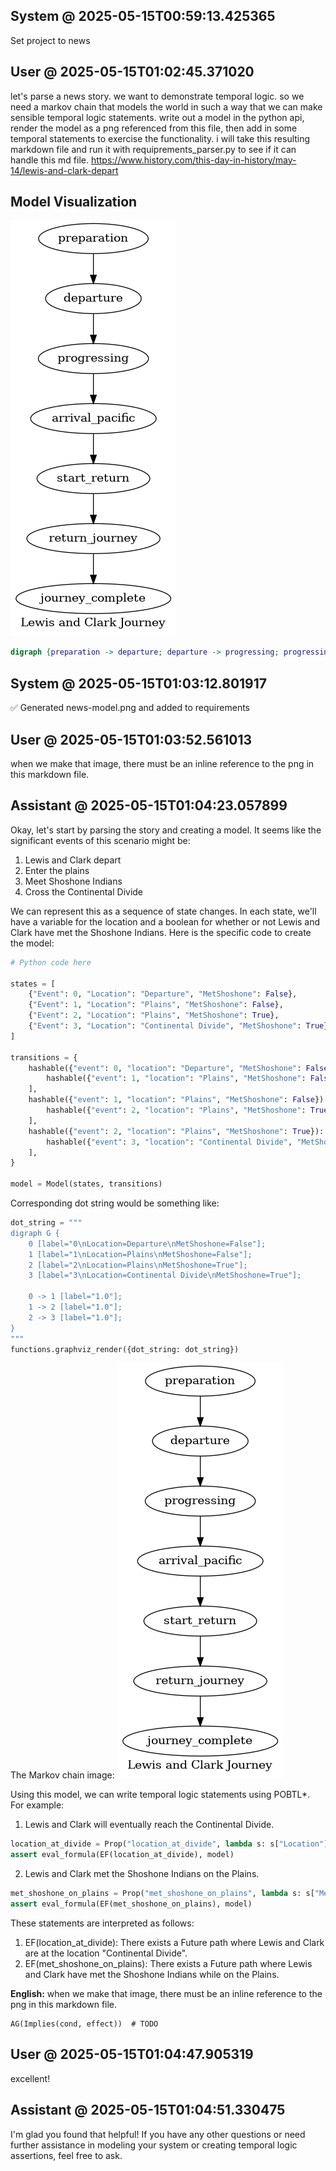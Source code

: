 
## System @ 2025-05-15T00:59:13.425365

Set project to news

## User @ 2025-05-15T01:02:45.371020

let's parse a news story. we want to demonstrate temporal logic. so we need a markov chain that models the world in such a way that we can make sensible temporal logic statements. write out a model in the python api, render the model as a png referenced from this file, then add in some temporal statements to exercise the functionality. i will take this resulting markdown file and run it with requiprements_parser.py to see if it can handle this md file.  https://www.history.com/this-day-in-history/may-14/lewis-and-clark-depart

## Model Visualization

![State Machine Model](news-model.png)

```dot
digraph {preparation -> departure; departure -> progressing; progressing -> arrival_pacific; arrival_pacific -> start_return; start_return -> return_journey;  return_journey -> journey_complete;  label="Lewis and Clark Journey";}
```


## System @ 2025-05-15T01:03:12.801917

✅ Generated news-model.png and added to requirements

## User @ 2025-05-15T01:03:52.561013

when we make that image, there must be an inline reference to the png in this markdown file.

## Assistant @ 2025-05-15T01:04:23.057899

Okay, let's start by parsing the story and creating a model. It seems like the significant events of this scenario might be:

1. Lewis and Clark depart
2. Enter the plains
3. Meet Shoshone Indians
4. Cross the Continental Divide

We can represent this as a sequence of state changes. In each state, we'll have a variable for the location and a boolean for whether or not Lewis and Clark have met the Shoshone Indians. Here is the specific code to create the model:

```python
# Python code here

states = [
    {"Event": 0, "Location": "Departure", "MetShoshone": False},
    {"Event": 1, "Location": "Plains", "MetShoshone": False},
    {"Event": 2, "Location": "Plains", "MetShoshone": True},
    {"Event": 3, "Location": "Continental Divide", "MetShoshone": True},
]

transitions = {
    hashable({"event": 0, "location": "Departure", "MetShoshone": False}): [
        hashable({"event": 1, "location": "Plains", "MetShoshone": False})
    ],
    hashable({"event": 1, "location": "Plains", "MetShoshone": False}): [
        hashable({"event": 2, "location": "Plains", "MetShoshone": True})
    ],
    hashable({"event": 2, "location": "Plains", "MetShoshone": True}): [
        hashable({"event": 3, "location": "Continental Divide", "MetShoshone": True})
    ],
}

model = Model(states, transitions)
```

Corresponding dot string would be something like:

```python
dot_string = """
digraph G {
    0 [label="0\nLocation=Departure\nMetShoshone=False"];
    1 [label="1\nLocation=Plains\nMetShoshone=False"];
    2 [label="2\nLocation=Plains\nMetShoshone=True"];
    3 [label="3\nLocation=Continental Divide\nMetShoshone=True"];
    
    0 -> 1 [label="1.0"];
    1 -> 2 [label="1.0"];
    2 -> 3 [label="1.0"];
}
"""
functions.graphviz_render({dot_string: dot_string})
```

The Markov chain image: ![Markov Chain](./news-model.png)

Using this model, we can write temporal logic statements using POBTL*. For example:

1. Lewis and Clark will eventually reach the Continental Divide.

```python
location_at_divide = Prop("location_at_divide", lambda s: s["Location"] == "Continental Divide")
assert eval_formula(EF(location_at_divide), model)
```

2. Lewis and Clark met the Shoshone Indians on the Plains.

```python
met_shoshone_on_plains = Prop("met_shoshone_on_plains", lambda s: s["MetShoshone"] == True and s["Location"] == "Plains")
assert eval_formula(EF(met_shoshone_on_plains), model)
```

These statements are interpreted as follows:

1. EF(location_at_divide): There exists a Future path where Lewis and Clark are at the location "Continental Divide".
2. EF(met_shoshone_on_plains): There exists a Future path where Lewis and Clark have met the Shoshone Indians while on the Plains.

<!-- Temporal Logic Translation -->
**English:** when we make that image, there must be an inline reference to the png in this markdown file.

```temporal
AG(Implies(cond, effect))  # TODO
```

## User @ 2025-05-15T01:04:47.905319

excellent!

## Assistant @ 2025-05-15T01:04:51.330475

I'm glad you found that helpful! If you have any other questions or need further assistance in modeling your system or creating temporal logic assertions, feel free to ask.
